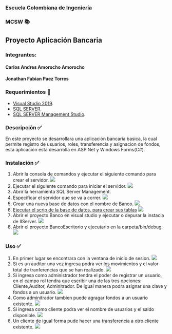 ### Escuela Colombiana de Ingeniería

### MCSW 📚
## Proyecto Aplicación Bancaria
### Integrantes:
#### Carlos Andres Amorocho Amorocho
#### Jonathan Fabian Paez Torres
### Requerimientos 📜
* [Visual Studio 2019](https://visualstudio.microsoft.com/es/thank-you-downloading-visual-studio/?sku=Community&rel=16).
* [SQL SERVER](https://www.microsoft.com/es-co/download/details.aspx?id=101064).
* [SQL SERVER Management Studio](https://aka.ms/ssmsfullsetup).

### Descripción ✅
En este proyecto se desarrollara una aplicación bancaria basica, la cual permite registro de usuarios, roles, transferencia y asignacion de fondos, esta aplicación esta desarrolla en ASP.Net y Windows Forms(C#). 

### Instalación ✅

1. Abrir la consola de comandos y ejecutar el siguiente comando para crear el servidor.
![](https://github.com/jfpazto/ProyectofinalMCSW/blob/master/IMG/createdbsql.PNG)
2. Ejecutar el siguiente comando para iniciar el servidor.
![](https://github.com/jfpazto/ProyectofinalMCSW/blob/master/IMG/startVaviya.PNG)
3. Abrir la herramienta SQL Server Management.
4. Especificar el servidor que se va a correr.
![](https://github.com/jfpazto/ProyectofinalMCSW/blob/master/IMG/confmana.PNG)
5. Crear una nueva base de datos con el nombre de Banco.
![](https://github.com/jfpazto/ProyectofinalMCSW/blob/master/IMG/newData.PNG)
6. [Ejecutar el scrip de la base de datos, para crear sus tablas](https://github.com/jfpazto/CopiaMCSW/blob/master/ScriptBase.sql)
![](https://github.com/jfpazto/ProyectofinalMCSW/blob/master/IMG/basededatosex.PNG)
7. Abrir el proyecto Banco en visual studio y ejecutar o depurar la instacia de IIServer.
![](https://github.com/jfpazto/ProyectofinalMCSW/blob/master/IMG/iserver.PNG)
8. Abrir el proyecto BancoEscritorio y ejecutarlo en la carpeta/bin/debug.
![](https://github.com/jfpazto/ProyectofinalMCSW/blob/master/IMG/ejecutarApp.PNG)

### Uso ✅

1. En primer lugar se encontrara con la ventana de inicio de sesion.
![](https://github.com/jfpazto/ProyectofinalMCSW/blob/master/IMG/FormInicio.PNG)
2. Si es un auditor una vez ingresa podra ver los movimientos y el valor total de tranferencias que se han realizado.
![](https://github.com/jfpazto/ProyectofinalMCSW/blob/master/IMG/FormAuditor.PNG)
3. Si ingresa como administrador tendra el poder de registrar un usuario, en el campo rol tendra que escribir una de las tres opciones: Cliente,Auditor, Adminitrador. De igual manera podra asignar una clave y fondos a un usuario.
![](https://github.com/jfpazto/ProyectofinalMCSW/blob/master/IMG/FormAdminRegistro.PNG)
4. Como adminitrador tambien puede agragar fondos a un usuario existente.
![](https://github.com/jfpazto/ProyectofinalMCSW/blob/master/IMG/AdminTRans.PNG)
5. Si ingresa como cliente podra ver el nombre de usuarios y el saldo disponible.
![](https://github.com/jfpazto/ProyectofinalMCSW/blob/master/IMG/FormCliente.PNG)
6. Un cliente de igual forma pude hacer una transferencia a otro cliente existente.
![](https://github.com/jfpazto/ProyectofinalMCSW/blob/master/IMG/EnviarCliente.PNG)

